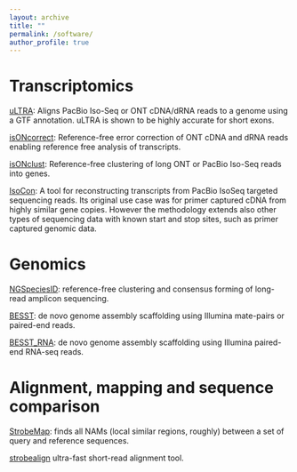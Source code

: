 ```yaml
---
layout: archive
title: ""
permalink: /software/
author_profile: true
---
```


<h1>Transcriptomics</h1>

[uLTRA](https://github.com/ksahlin/ultra): Aligns PacBio Iso-Seq or ONT cDNA/dRNA reads to a genome using a GTF annotation. uLTRA is shown to be highly accurate for short exons.

[isONcorrect](https://github.com/ksahlin/isONcorrect): Reference-free error correction of ONT cDNA and dRNA reads enabling reference free analysis of transcripts.

[isONclust](https://github.com/ksahlin/isONclust): Reference-free clustering of long ONT or PacBio Iso-Seq reads into genes.

[IsoCon](https://github.com/ksahlin/IsoCon): A tool for reconstructing transcripts from PacBio IsoSeq targeted sequencing reads. Its original use case was for primer captured cDNA from highly similar gene copies. However the methodology extends also other types of sequencing data with known start and stop sites, such as primer captured genomic data.


<h1>Genomics</h1>

[NGSpeciesID](https://github.com/ksahlin/NGSpeciesID): reference-free clustering and consensus forming of long-read amplicon sequencing.

[BESST](https://github.com/ksahlin/BESST): de novo genome assembly scaffolding using Illumina mate-pairs or paired-end reads.

[BESST_RNA](https://github.com/ksahlin/BESST_RNA): de novo genome assembly scaffolding using Illumina paired-end RNA-seq reads.


<h1>Alignment, mapping and sequence comparison</h1>

[StrobeMap](https://github.com/ksahlin/strobemers): finds all NAMs (local similar regions, roughly) between a set of query and reference sequences. 

[strobealign](https://github.com/ksahlin/StrobeAlign) ultra-fast short-read alignment tool.